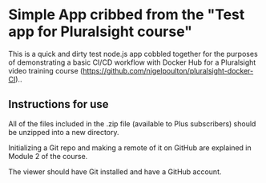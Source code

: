 # Simple App cribbed from the "Test app for Pluralsight course"

This is a quick and dirty test node.js app cobbled together for the purposes of demonstrating a basic CI/CD workflow with Docker Hub for a Pluralsight video training course (https://github.com/nigelpoulton/pluralsight-docker-CI)..

## Instructions for use

All of the files included in the .zip file (available to Plus subscribers) should be unzipped into a new directory.

Initializing a Git repo and making a remote of it on GitHub are explained in Module 2 of the course.

The viewer should have Git installed and have a GitHub account.
